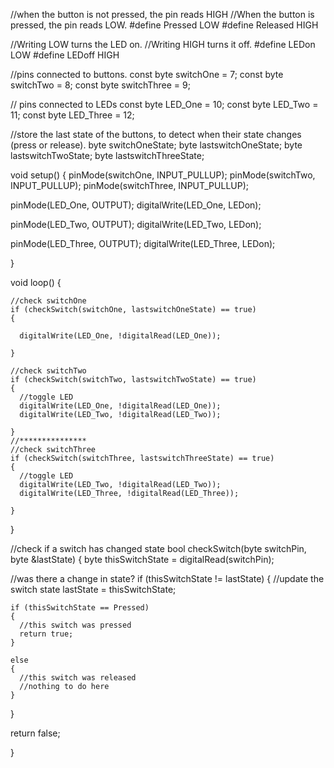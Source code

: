 //when the button is not pressed, the pin reads HIGH
//When the button is pressed, the pin reads LOW.
#define Pressed  LOW
#define Released HIGH

//Writing LOW turns the LED on.
//Writing HIGH turns it off.
#define LEDon    LOW
#define LEDoff   HIGH

//pins connected to buttons.
const byte  switchOne     = 7;
const byte  switchTwo     = 8;
const byte  switchThree   = 9;

// pins connected to LEDs
const byte  LED_One       = 10;
const byte  LED_Two       = 11;
const byte  LED_Three     = 12;

//store the last state of the buttons, to detect when their state changes (press or release).
byte switchOneState;
byte lastswitchOneState;
byte lastswitchTwoState;
byte lastswitchThreeState;


void setup()
{
  pinMode(switchOne, INPUT_PULLUP);
  pinMode(switchTwo, INPUT_PULLUP);
  pinMode(switchThree, INPUT_PULLUP);



  pinMode(LED_One, OUTPUT);
  digitalWrite(LED_One, LEDon);

  pinMode(LED_Two, OUTPUT);
  digitalWrite(LED_Two, LEDon);
  
  pinMode(LED_Three, OUTPUT);
  digitalWrite(LED_Three, LEDon);

} 


void loop()
{
  
    //check switchOne
    if (checkSwitch(switchOne, lastswitchOneState) == true)
    {
  
      digitalWrite(LED_One, !digitalRead(LED_One));
      
    }
  
    //check switchTwo
    if (checkSwitch(switchTwo, lastswitchTwoState) == true)
    {
      //toggle LED
      digitalWrite(LED_One, !digitalRead(LED_One));
      digitalWrite(LED_Two, !digitalRead(LED_Two));
      
    }
    //***************
    //check switchThree
    if (checkSwitch(switchThree, lastswitchThreeState) == true)
    {
      //toggle LED
      digitalWrite(LED_Two, !digitalRead(LED_Two));
      digitalWrite(LED_Three, !digitalRead(LED_Three));
      
    }
    
}


//check if a switch has changed state
bool checkSwitch(byte switchPin, byte &lastState)
{
  byte thisSwitchState = digitalRead(switchPin);

  //was there a change in state?
  if (thisSwitchState != lastState)
  {
    //update the switch state
    lastState = thisSwitchState;

    if (thisSwitchState == Pressed)
    {
      //this switch was pressed
      return true;
    }

    else
    {
      //this switch was released
      //nothing to do here
    }

  }

  return false;

}

